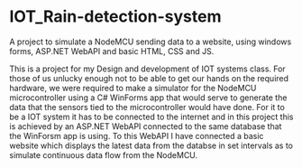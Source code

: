 # IOT_Rain-detection-system
A project to simulate a NodeMCU sending data to a website, using windows forms, ASP.NET WebAPI and basic HTML, CSS and JS.

This is a project for my Design and development of IOT systems class. For those of us unlucky enough not to be able to get our hands on the required hardware, we were required to make a simulator for the NodeMCU microcontroller using a C# WinForms app that would serve to generate the data that the sensors tied to the microcontroller would have done.
For it to be a IOT system it has to be connected to the internet and in this project this is achieved by an ASP.NET WebAPI connected to the same database that the WinForsm app is using.
To this WebAPI I have connected a basic website which displays the latest data from the databse in set intervals as to simulate continuous data flow from the NodeMCU.
